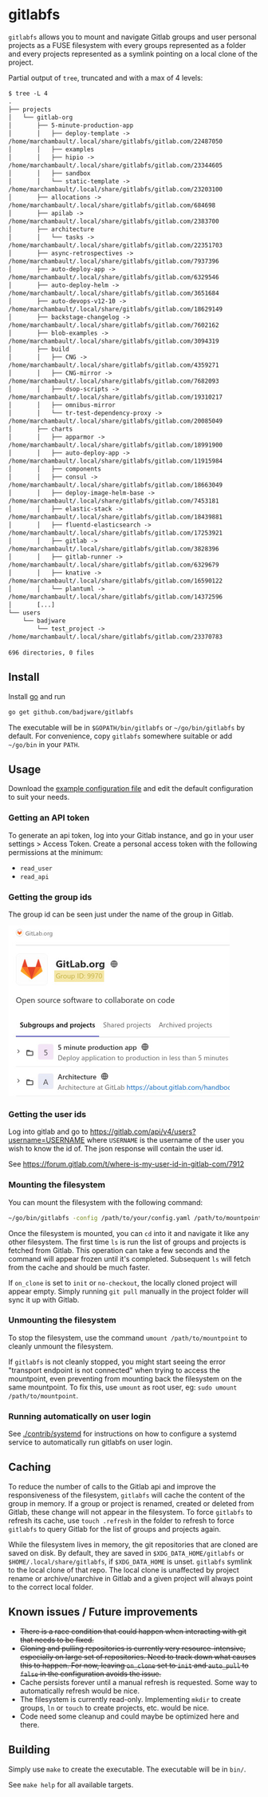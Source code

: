 # gitlabfs

`gitlabfs` allows you to mount and navigate Gitlab groups and user personal projects as a FUSE filesystem with every groups represented as a folder and every projects represented as a symlink pointing on a local clone of the project.

Partial output of `tree`, truncated and with a max of 4 levels:
```
$ tree -L 4
.
├── projects
│   └── gitlab-org
│       ├── 5-minute-production-app
│       │   ├── deploy-template -> /home/marchambault/.local/share/gitlabfs/gitlab.com/22487050
│       │   ├── examples
│       │   ├── hipio -> /home/marchambault/.local/share/gitlabfs/gitlab.com/23344605
│       │   ├── sandbox
│       │   └── static-template -> /home/marchambault/.local/share/gitlabfs/gitlab.com/23203100
│       ├── allocations -> /home/marchambault/.local/share/gitlabfs/gitlab.com/684698
│       ├── apilab -> /home/marchambault/.local/share/gitlabfs/gitlab.com/2383700
│       ├── architecture
│       │   └── tasks -> /home/marchambault/.local/share/gitlabfs/gitlab.com/22351703
│       ├── async-retrospectives -> /home/marchambault/.local/share/gitlabfs/gitlab.com/7937396
│       ├── auto-deploy-app -> /home/marchambault/.local/share/gitlabfs/gitlab.com/6329546
│       ├── auto-deploy-helm -> /home/marchambault/.local/share/gitlabfs/gitlab.com/3651684
│       ├── auto-devops-v12-10 -> /home/marchambault/.local/share/gitlabfs/gitlab.com/18629149
│       ├── backstage-changelog -> /home/marchambault/.local/share/gitlabfs/gitlab.com/7602162
│       ├── blob-examples -> /home/marchambault/.local/share/gitlabfs/gitlab.com/3094319
│       ├── build
│       │   ├── CNG -> /home/marchambault/.local/share/gitlabfs/gitlab.com/4359271
│       │   ├── CNG-mirror -> /home/marchambault/.local/share/gitlabfs/gitlab.com/7682093
│       │   ├── dsop-scripts -> /home/marchambault/.local/share/gitlabfs/gitlab.com/19310217
│       │   ├── omnibus-mirror
│       │   └── tr-test-dependency-proxy -> /home/marchambault/.local/share/gitlabfs/gitlab.com/20085049
│       ├── charts
│       │   ├── apparmor -> /home/marchambault/.local/share/gitlabfs/gitlab.com/18991900
│       │   ├── auto-deploy-app -> /home/marchambault/.local/share/gitlabfs/gitlab.com/11915984
│       │   ├── components
│       │   ├── consul -> /home/marchambault/.local/share/gitlabfs/gitlab.com/18663049
│       │   ├── deploy-image-helm-base -> /home/marchambault/.local/share/gitlabfs/gitlab.com/7453181
│       │   ├── elastic-stack -> /home/marchambault/.local/share/gitlabfs/gitlab.com/18439881
│       │   ├── fluentd-elasticsearch -> /home/marchambault/.local/share/gitlabfs/gitlab.com/17253921
│       │   ├── gitlab -> /home/marchambault/.local/share/gitlabfs/gitlab.com/3828396
│       │   ├── gitlab-runner -> /home/marchambault/.local/share/gitlabfs/gitlab.com/6329679
│       │   ├── knative -> /home/marchambault/.local/share/gitlabfs/gitlab.com/16590122
│       │   └── plantuml -> /home/marchambault/.local/share/gitlabfs/gitlab.com/14372596
│       [...]
└── users
    └── badjware
        └── test_project -> /home/marchambault/.local/share/gitlabfs/gitlab.com/23370783

696 directories, 0 files
```


## Install

Install [go](https://golang.org/) and run
``` sh
go get github.com/badjware/gitlabfs
```

The executable will be in `$GOPATH/bin/gitlabfs` or `~/go/bin/gitlabfs` by default. For convenience, copy `gitlabfs` somewhere suitable or add `~/go/bin` in your `PATH`.

## Usage

Download the [example configuration file](./config.example.yaml) and edit the default configuration to suit your needs.

### Getting an API token

To generate an api token, log into your Gitlab instance, and go in your user settings > Access Token. Create a personal access token with the following permissions at the minimum:
* `read_user`
* `read_api`

### Getting the group ids

The group id can be seen just under the name of the group in Gitlab.

![group-id](media/group_id.jpg)

### Getting the user ids

Log into gitlab and go to https://gitlab.com/api/v4/users?username=USERNAME where `USERNAME` is the username of the user you wish to know the id of. The json response will contain the user id.

See https://forum.gitlab.com/t/where-is-my-user-id-in-gitlab-com/7912

### Mounting the filesystem

You can mount the filesystem with the following command:
``` sh
~/go/bin/gitlabfs -config /path/to/your/config.yaml /path/to/mountpoint
```
Once the filesystem is mounted, you can `cd` into it and navigate it like any other filesystem. The first time `ls` is run the list of groups and projects is fetched from Gitlab. This operation can take a few seconds and the command will appear frozen until it's completed. Subsequent `ls` will fetch from the cache and should be much faster.

If `on_clone` is set to `init` or `no-checkout`, the locally cloned project will appear empty. Simply running `git pull` manually in the project folder will sync it up with Gitlab.

### Unmounting the filesystem

To stop the filesystem, use the command `umount /path/to/mountpoint` to cleanly unmount the filesystem.

If `gitlabfs` is not cleanly stopped, you might start seeing the error "transport endpoint is not connected" when trying to access the mountpoint, even preventing from mounting back the filesystem on the same mountpoint. To fix this, use `umount` as root user, eg: `sudo umount /path/to/mountpoint`.

### Running automatically on user login

See [./contrib/systemd](contrib/systemd) for instructions on how to configure a systemd service to automatically run gitlabfs on user login.

## Caching

To reduce the number of calls to the Gitlab api and improve the responsiveness of the filesystem, `gitlabfs` will cache the content of the group in memory. If a group or project is renamed, created or deleted from Gitlab, these change will not appear in the filesystem. To force `gitlabfs` to refresh its cache, use `touch .refresh` in the folder to refresh to force `gitlabfs` to query Gitlab for the list of groups and projects again.

While the filesystem lives in memory, the git repositories that are cloned are saved on disk. By default, they are saved in `$XDG_DATA_HOME/gitlabfs` or `$HOME/.local/share/gitlabfs`, if `$XDG_DATA_HOME` is unset. `gitlabfs` symlink to the local clone of that repo. The local clone is unaffected by project rename or archive/unarchive in Gitlab and a given project will always point to the correct local folder.

## Known issues / Future improvements
* ~~There is a race condition that could happen when interacting with git that needs to be fixed.~~
* ~~Cloning and pulling repositories is currently very resource-intensive, especially on large set of repositories. Need to track down what causes this to happen. For now, leaving `on_clone` set to `init` and `auto_pull` to `false` in the configuration avoids the issue.~~
* Cache persists forever until a manual refresh is requested. Some way to automatically refresh would be nice.
* The filesystem is currently read-only. Implementing `mkdir` to create groups, `ln` or `touch` to create projects, etc. would be nice.
* Code need some cleanup and could maybe be optimized here and there.

## Building

Simply use `make` to create the executable. The executable will be in `bin/`.

See `make help` for all available targets.